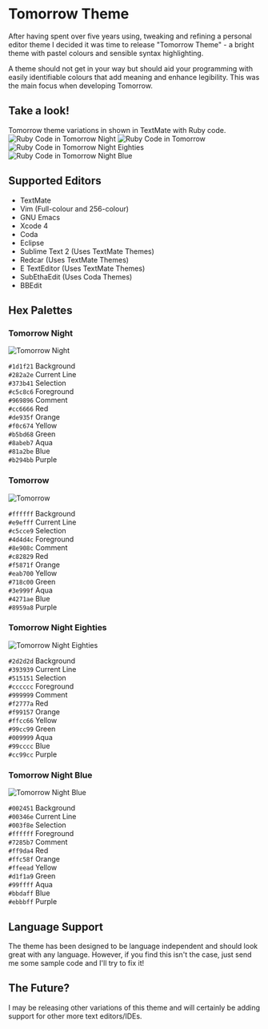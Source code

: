 # Tomorrow Theme
After having spent over five years using, tweaking and refining a personal editor theme I decided it was time to release "Tomorrow Theme" - a bright theme with pastel colours and sensible syntax highlighting. 

A theme should not get in your way but should aid your programming with easily identifiable colours that add meaning and enhance legibility. This was the main focus when developing Tomorrow. 

## Take a look!
Tomorrow theme variations in shown in TextMate with Ruby code.  
![Ruby Code in Tomorrow Night](https://github.com/ChrisKempson/Tomorrow-Theme/raw/master/Tomorrow-Night.png)
![Ruby Code in Tomorrow](https://github.com/ChrisKempson/Tomorrow-Theme/raw/master/Tomorrow.png)
![Ruby Code in Tomorrow Night Eighties](https://github.com/ChrisKempson/Tomorrow-Theme/raw/master/Tomorrow-Night-Eighties.png)
![Ruby Code in Tomorrow Night Blue](https://github.com/ChrisKempson/Tomorrow-Theme/raw/master/Tomorrow-Night-Blue.png)

## Supported Editors
* TextMate
* Vim (Full-colour and 256-colour)
* GNU Emacs
* Xcode 4
* Coda
* Eclipse
* Sublime Text 2 (Uses TextMate Themes)
* Redcar (Uses TextMate Themes)
* E TextEditor (Uses TextMate Themes)
* SubEthaEdit (Uses Coda Themes)
* BBEdit

## Hex Palettes

### Tomorrow Night
![Tomorrow Night](https://github.com/ChrisKempson/Tomorrow-Theme/raw/master/Tomorrow-Night-Palette.png)

`#1d1f21` Background  
`#282a2e` Current Line  
`#373b41` Selection  
`#c5c8c6` Foreground  
`#969896` Comment  
`#cc6666` Red  
`#de935f` Orange  
`#f0c674` Yellow  
`#b5bd68` Green  
`#8abeb7` Aqua  
`#81a2be` Blue  
`#b294bb` Purple  

### Tomorrow
![Tomorrow](https://github.com/ChrisKempson/Tomorrow-Theme/raw/master/Tomorrow-Palette.png)

`#ffffff` Background  
`#e9efff` Current Line  
`#c5cce9` Selection  
`#4d4d4c` Foreground  
`#8e908c` Comment  
`#c82829` Red  
`#f5871f` Orange  
`#eab700` Yellow  
`#718c00` Green  
`#3e999f` Aqua  
`#4271ae` Blue  
`#8959a8` Purple

### Tomorrow Night Eighties
![Tomorrow Night Eighties](https://github.com/ChrisKempson/Tomorrow-Theme/raw/master/Tomorrow-Night-Eighties-Palette.png)

`#2d2d2d` Background  
`#393939` Current Line  
`#515151` Selection  
`#cccccc` Foreground  
`#999999` Comment  
`#f2777a` Red  
`#f99157` Orange  
`#ffcc66` Yellow  
`#99cc99` Green  
`#009999` Aqua  
`#99cccc` Blue  
`#cc99cc` Purple

### Tomorrow Night Blue
![Tomorrow Night Blue](https://github.com/ChrisKempson/Tomorrow-Theme/raw/master/Tomorrow-Night-Blue-Palette.png)

`#002451` Background  
`#00346e` Current Line  
`#003f8e` Selection  
`#ffffff` Foreground  
`#7285b7` Comment  
`#ff9da4` Red  
`#ffc58f` Orange  
`#ffeead` Yellow  
`#d1f1a9` Green  
`#99ffff` Aqua  
`#bbdaff` Blue  
`#ebbbff` Purple

## Language Support
The theme has been designed to be language independent and should look great with any language. However, if you find this isn't the case, just send me some sample code and I'll try to fix it!

## The Future?
I may be releasing other variations of this theme and will certainly be adding support for other more text editors/IDEs.
